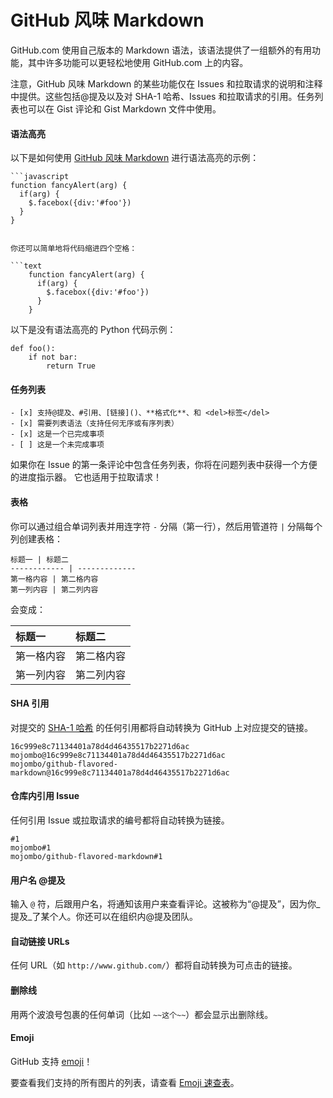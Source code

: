 # GitHub 风味 Markdown

GitHub.com 使用自己版本的 Markdown 语法，该语法提供了一组额外的有用功能，其中许多功能可以更轻松地使用 GitHub.com 上的内容。

注意，GitHub 风味 Markdown 的某些功能仅在 Issues 和拉取请求的说明和注释中提供。这些包括@提及以及对 SHA-1 哈希、Issues 和拉取请求的引用。任务列表也可以在 Gist 评论和 Gist Markdown 文件中使用。

#### 语法高亮

以下是如何使用 [GitHub 风味 Markdown](https://help.github.com/articles/basic-writing-and-formatting-syntax/) 进行语法高亮的示例：

```text
```javascript
function fancyAlert(arg) {
  if(arg) {
    $.facebox({div:'#foo'})
  }
}
```
```

你还可以简单地将代码缩进四个空格：

```text
    function fancyAlert(arg) {
      if(arg) {
        $.facebox({div:'#foo'})
      }
    }
```

以下是没有语法高亮的 Python 代码示例：

```text
def foo():
    if not bar:
        return True
```

#### 任务列表

```text
- [x] 支持@提及、#引用、[链接]()、**格式化**、和 <del>标签</del>
- [x] 需要列表语法（支持任何无序或有序列表）
- [x] 这是一个已完成事项
- [ ] 这是一个未完成事项
```

如果你在 Issue 的第一条评论中包含任务列表，你将在问题列表中获得一个方便的进度指示器。 它也适用于拉取请求！

#### 表格

你可以通过组合单词列表并用连字符 `-` 分隔（第一行），然后用管道符 `|` 分隔每个列创建表格：

```text
标题一 | 标题二
------------ | -------------
第一格内容 | 第二格内容
第一列内容 | 第二列内容
```

会变成：

| 标题一 | 标题二 |
| :--- | :--- |
| 第一格内容 | 第二格内容 |
| 第一列内容 | 第二列内容 |

#### SHA 引用

对提交的 [SHA-1 哈希](http://en.wikipedia.org/wiki/SHA-1) 的任何引用都将自动转换为 GitHub 上对应提交的链接。

```text
16c999e8c71134401a78d4d46435517b2271d6ac
mojombo@16c999e8c71134401a78d4d46435517b2271d6ac
mojombo/github-flavored-markdown@16c999e8c71134401a78d4d46435517b2271d6ac
```

#### 仓库内引用 Issue

任何引用 Issue 或拉取请求的编号都将自动转换为链接。

```text
#1
mojombo#1
mojombo/github-flavored-markdown#1
```

#### 用户名 @提及

输入 `@` 符，后跟用户名，将通知该用户来查看评论。这被称为“@提及”，因为你_提及_了某个人。你还可以在组织内@提及团队。

#### 自动链接 URLs

任何 URL（如 `http://www.github.com/`）都将自动转换为可点击的链接。

#### 删除线

用两个波浪号包裹的任何单词（比如 `~~这个~~`）都会显示出删除线。

#### Emoji

GitHub 支持 [emoji](https://help.github.com/articles/basic-writing-and-formatting-syntax/#using-emoji)！

要查看我们支持的所有图片的列表，请查看 [Emoji 速查表](https://github.com/ikatyang/emoji-cheat-sheet/blob/master/README.md)。


